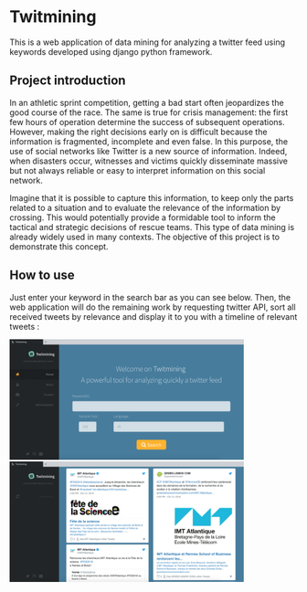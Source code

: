 # Twitmining

This is a web application of data mining for analyzing a twitter feed using keywords developed using django python framework.

## Project introduction

In an athletic sprint competition, getting a bad start often jeopardizes the good course of the race. The same is true for crisis management: the first few hours of operation determine the success of subsequent operations. However, making the right decisions early on is difficult because the information is fragmented, incomplete and even false. In this purpose, the use of social networks like Twitter is a new source of information. Indeed, when disasters occur, witnesses and victims quickly disseminate massive but not always reliable or easy to interpret information on this social network.

Imagine that it is possible to capture this information, to keep only the parts related to a situation and to evaluate the relevance of the information by crossing. This would potentially provide a formidable tool to inform the tactical and strategic decisions of rescue teams. This type of data mining is already widely used in many contexts. The objective of this project is to demonstrate this concept.

## How to use

Just enter your keyword in the search bar as you can see below. Then, the web application will do the remaining work by requesting twitter API, sort all received tweets by relevance and display it to you with a timeline of relevant tweets :

<img src="./img/home.png" width="410"/>&nbsp;<img src="./img/query.png" width="410"/>

